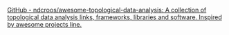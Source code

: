 
[GitHub - ndcroos/awesome-topological-data-analysis: A collection of topological data analysis links, frameworks, libraries and software. Inspired by awesome projects line.](https://github.com/ndcroos/awesome-topological-data-analysis)
